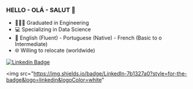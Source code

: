 ### HELLO - OLÁ - SALUT 👋


- 👩🏻‍🎓 Graduated in Engineering 
- :computer: Specializing in Data Science 
- :speech_balloon: English (Fluent) - Portuguese (Native) - French (Basic to o Intermediate)
- :globe_with_meridians: Willing to relocate (worldwide)

[![Linkedin Badge](https://img.shields.io/badge/-RaquelColares-blue?style=flat-the-badge&logo=linkedin&logoColor=white"&link=https://www.linkedin.com/in/raquel-colares-7b1327a0/)](https://www.linkedin.com/in/raquel-colares-7b1327a0/)

<img src="https://img.shields.io/badge/LinkedIn-7b1327a0?style=for-the-badge&logo=linkedin&logoColor=white" 
